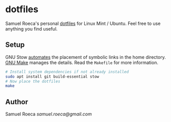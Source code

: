 # dotfiles

Samuel Roeca's personal [dotfiles](https://wiki.archlinux.org/index.php/Dotfiles) for Linux Mint / Ubuntu. Feel free to use anything you find useful.

## Setup

GNU Stow [automates](https://alexpearce.me/2016/02/managing-dotfiles-with-stow/) the placement of symbolic links in the home directory. [GNU Make](https://www.gnu.org/software/make/) manages the details. Read the `Makefile` for more information.

```bash
# Install system dependencies if not already installed
sudo apt install git build-essential stow
# Now place the dotfiles
make
```

## Author

Samuel Roeca _samuel.roeca@gmail.com_

